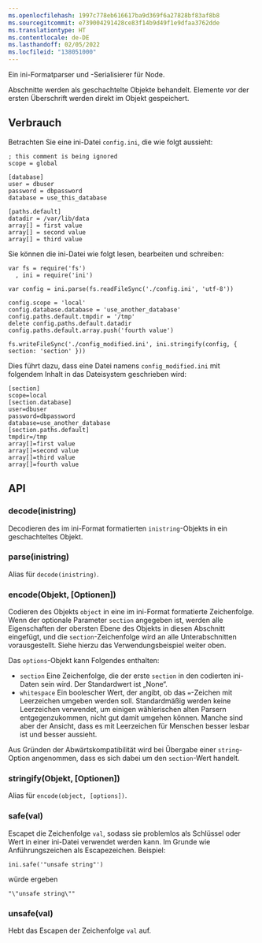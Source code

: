 ```yaml
---
ms.openlocfilehash: 1997c778eb616617ba9d369f6a27828bf83af8b8
ms.sourcegitcommit: e739004291428ce83f14b9d49f1e9dfaa3762dde
ms.translationtype: HT
ms.contentlocale: de-DE
ms.lasthandoff: 02/05/2022
ms.locfileid: "138051000"
---
```

Ein ini-Formatparser und -Serialisierer für Node.

Abschnitte werden als geschachtelte Objekte behandelt.  Elemente vor der ersten Überschrift werden direkt im Objekt gespeichert.

## <a name="usage"></a>Verbrauch

Betrachten Sie eine ini-Datei `config.ini`, die wie folgt aussieht:

    ; this comment is being ignored
    scope = global

    [database]
    user = dbuser
    password = dbpassword
    database = use_this_database

    [paths.default]
    datadir = /var/lib/data
    array[] = first value
    array[] = second value
    array[] = third value

Sie können die ini-Datei wie folgt lesen, bearbeiten und schreiben:

    var fs = require('fs')
      , ini = require('ini')

    var config = ini.parse(fs.readFileSync('./config.ini', 'utf-8'))

    config.scope = 'local'
    config.database.database = 'use_another_database'
    config.paths.default.tmpdir = '/tmp'
    delete config.paths.default.datadir
    config.paths.default.array.push('fourth value')

    fs.writeFileSync('./config_modified.ini', ini.stringify(config, { section: 'section' }))

Dies führt dazu, dass eine Datei namens `config_modified.ini` mit folgendem Inhalt in das Dateisystem geschrieben wird:

    [section]
    scope=local
    [section.database]
    user=dbuser
    password=dbpassword
    database=use_another_database
    [section.paths.default]
    tmpdir=/tmp
    array[]=first value
    array[]=second value
    array[]=third value
    array[]=fourth value


## <a name="api"></a>API

### <a name="decodeinistring"></a>decode(inistring)

Decodieren des im ini-Format formatierten `inistring`-Objekts in ein geschachteltes Objekt.

### <a name="parseinistring"></a>parse(inistring)

Alias für `decode(inistring)`.

### <a name="encodeobject-options"></a>encode(Objekt, [Optionen])

Codieren des Objekts `object` in eine im ini-Format formatierte Zeichenfolge. Wenn der optionale Parameter `section` angegeben ist, werden alle Eigenschaften der obersten Ebene des Objekts in diesen Abschnitt eingefügt, und die `section`-Zeichenfolge wird an alle Unterabschnitten vorausgestellt. Siehe hierzu das Verwendungsbeispiel weiter oben.

Das `options`-Objekt kann Folgendes enthalten:

* `section` Eine Zeichenfolge, die der erste `section` in den codierten ini-Daten sein wird.  Der Standardwert ist „None“.
* `whitespace` Ein boolescher Wert, der angibt, ob das `=`-Zeichen mit Leerzeichen umgeben werden soll.  Standardmäßig werden keine Leerzeichen verwendet, um einigen wählerischen alten Parsern entgegenzukommen, nicht gut damit umgehen können.  Manche sind aber der Ansicht, dass es mit Leerzeichen für Menschen besser lesbar ist und besser aussieht.

Aus Gründen der Abwärtskompatibilität wird bei Übergabe einer `string`-Option angenommen, dass es sich dabei um den `section`-Wert handelt.

### <a name="stringifyobject-options"></a>stringify(Objekt, [Optionen])

Alias für `encode(object, [options])`.

### <a name="safeval"></a>safe(val)

Escapet die Zeichenfolge `val`, sodass sie problemlos als Schlüssel oder Wert in einer ini-Datei verwendet werden kann. Im Grunde wie Anführungszeichen als Escapezeichen. Beispiel:

    ini.safe('"unsafe string"')

würde ergeben

    "\"unsafe string\""

### <a name="unsafeval"></a>unsafe(val)

Hebt das Escapen der Zeichenfolge `val` auf.
